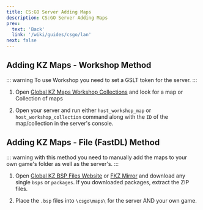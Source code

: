 ```yaml
---
title: CS:GO Server Adding Maps
description: CS:GO Server Adding Maps
prev: 
  text: 'Back'
  link: '/wiki/guides/csgo/lan'
next: false
---
```


## Adding KZ Maps - Workshop Method

::: warning
To use Workshop you need to set a GSLT token for the server.
:::

1. Open [Global KZ Maps Workshop Collections](https://steamcommunity.com/sharedfiles/filedetails/?id=2354897488) and look for a map or Collection of maps

2. Open your server and run either `host_workshop_map` or `host_workshop_collection` command along with the `ID` of the map/collection in the server's console.

## Adding KZ Maps - File (FastDL) Method

::: warning
with this method you need to manually add the maps to your own game's folder as well as the server's.
:::

1. Open [Global KZ BSP Files Website](https://maps.global-api.com/) or [FKZ Mirror](https://maps.femboy.kz/) and download any single `bsps` or `packages`.
If you downloaded packages, extract the ZIP files.

2. Place the `.bsp` files into `\csgo\maps\` for the server AND your own game.
